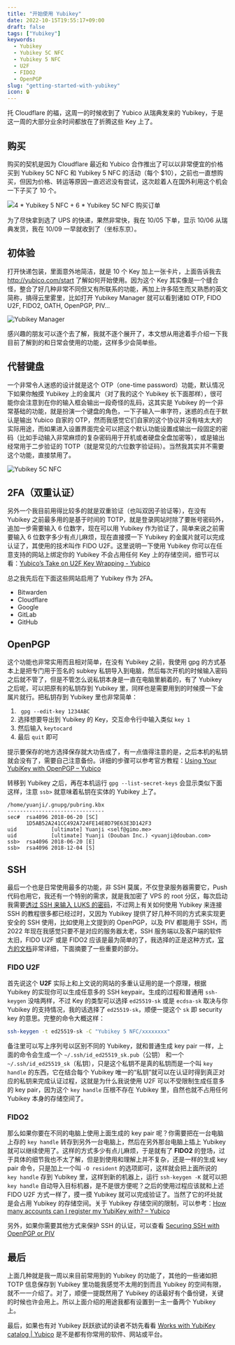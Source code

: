 ```yaml
---
title: "开始使用 Yubikey"
date: 2022-10-15T19:55:17+09:00
draft: false
tags: ["Yubikey"]
keywords:
  - Yubikey
  - Yubikey 5C NFC
  - Yubikey 5 NFC
  - U2F
  - FIDO2
  - OpenPGP
slug: "getting-started-with-yubikey"
icon: 🔒
---
```


托 Cloudflare 的福，这周一的时候收到了 Yubico 从瑞典发来的 Yubikey，于是这一周的大部分业余时间都放在了折腾这些 Key 上了。

<!--more-->

## 购买

购买的契机是因为 Cloudflare 最近和 Yubico 合作推出了可以以非常便宜的价格买到 Yubikey 5C NFC 和 Yubikey 5 NFC 的活动（每个 $10），之前也一直想购买，但因为价格、转运等原因一直迟迟没有尝试，这次趁着人在国外利用这个机会一下子买了 10 个。

![4 * Yubikey 5 NFC + 6 * Yubikey 5C NFC 购买订单](yubikey_order.png)

为了尽快拿到选了 UPS 的快递，果然非常快，我在 10/05 下单，显示 10/06 从瑞典发货，我在 10/09 一早就收到了（坐标东京）。

## 初体验

打开快递包装，里面意外地简洁，就是 10 个 Key 加上一张卡片，上面告诉我去 http://yubico.com/start 了解如何开始使用。因为这个 Key 其实像是一个缝合怪，整合了好几种非常不同但又有所联系的功能，再加上许多陌生而又熟悉的英文简称，搞得云里雾里，比如打开 Yubikey Manager 就可以看到诸如 OTP, FIDO U2F, FIDO2, OATH, OpenPGP, PIV...

![Yubikey Manager](yubikey_manager.png)

感兴趣的朋友可以逐个去了解，我就不逐个展开了，本文想从用途着手介绍一下我目前了解到的和日常会使用的功能，这样多少会简单些。

## 代替键盘

一个非常令人迷惑的设计就是这个 OTP（one-time password）功能，默认情况下如果你触摸 Yubikey 上的金属片（对了我的这个 Yubikey 长下面那样），很可能你会注意到在你的输入框会输出一段奇怪的乱码，这其实是 Yubikey 的一个非常基础的功能，就是扮演一个键盘的角色，一下子输入一串字符，迷惑的点在于默认是输出 Yubico 自家的 OTP，然而我感觉它们自家的这个协议并没有啥太大的实际用途，而如果进入设置界面完全可以把这个默认功能设置成输出一段固定的密码（比如手动输入非常麻烦的复杂密码用于开机或者硬盘全盘加密等），或是输出经常用于二步验证的 TOTP（就是常见的六位数字验证码）。当然我其实并不需要这个功能，直接禁用了。

![Yubikey 5C NFC](yubkiey_5c_nfc.png)

## 2FA（双重认证）

另外一个我目前用得比较多的就是双重验证（也叫双因子验证等），在没有 Yubikey 之前最多用的是基于时间的 TOTP，就是登录网站时除了要账号密码外，追加一步需要输入 6 位数字，现在可以用 Yubikey 作为验证了，简单来说之前需要输入 6 位数字多少有点儿麻烦，现在直接摸一下 Yubikey 的金属片就可以完成认证了，其使用的技术叫作 FIDO U2F。这里说明一下使用 Yubikey 你可以在任意支持的网站上绑定你的 Yubikey 不会占用任何 Key 上的存储空间，细节可以看：[Yubico’s Take on U2F Key Wrapping - Yubico](https://www.yubico.com/blog/yubicos-u2f-key-wrapping/)

总之我先后在下面这些网站启用了 Yubikey 作为 2FA。

- Bitwarden
- Cloudflare
- Google
- GitLab
- GitHub

## OpenPGP

这个功能也非常实用而且相对简单，在没有 Yubikey 之前，我使用 gpg 的方式基本上是把专门用于签名的 subkey 私钥导入到电脑，然后每次开机的时候输入密码之后就不管了，但是不管怎么说私钥本身是一直在电脑里躺着的，有了 Yubikey 之后呢，可以把原有的私钥存到 Yubikey 里，同样也是需要用到的时候摸一下金属片就行。把私钥存到 Yubikey 里也非常简单：

1. ` gpg --edit-key 1234ABC`
2. 选择想要导出到 Yubikey 的 Key，交互命令行中输入类似 `key 1`
3. 然后输入 `keytocard`
4. 最后 `quit` 即可

提示要保存的地方选择保存就大功告成了，有一点值得注意的是，之后本机的私钥就会没有了，需要自己注意备份。详细的步骤可以参考官方教程：[Using Your YubiKey with OpenPGP – Yubico](https://support.yubico.com/hc/en-us/articles/360013790259-Using-Your-YubiKey-with-OpenPGP)

转移到 Yubikey 之后，再在本机运行 `gpg --list-secret-keys` 会显示类似下面这样，注意 `ssb>` 就意味着私钥在实体的 Yubikey 上了。

```
/home/yuanji/.gnupg/pubring.kbx
-------------------------------
sec#  rsa4096 2018-06-20 [SC]
      1D5AB52A241CC492A724FE14E8D79E63E3D142F3
uid           [ultimate] Yuanji <self@gimo.me>
uid           [ultimate] Yuanji (Douban Inc.) <yuanji@douban.com>
ssb>  rsa4096 2018-06-20 [E]
ssb>  rsa4096 2018-12-04 [S]
```

## SSH

最后一个也是日常使用最多的功能，非 SSH 莫属，不仅登录服务器需要它，Push 代码也用它，我还有一个特别的需求，就是我加密了 VPS 的 root 分区，每次启动我需要[透过 SSH 来输入 LUKS 的密码](<https://wiki.archlinux.org/title/Dm-crypt/Specialties#Remote_unlocking_of_the_root_(or_other)_partition>)，不过网上有关如何使用 Yubikey 来连接 SSH 的教程很多都已经过时，又因为 Yubikey 提供了好几种不同的方式来实现更安全的 SSH 使用，比如使用上文提到的 OpenPGP，以及 PIV 都能用于 SSH，而 2022 年现在我感觉只要不是对应的服务器太老，SSH 服务端以及客户端的软件太旧，FIDO U2F 或是 FIDO2 应该是最为简单的了，我选择的正是这种方式，[官方的文档](https://developers.yubico.com/SSH/Securing_SSH_with_FIDO2.html)非常详细，下面摘要了一些重要的部分。

### FIDO U2F

首先说这个 **U2F** 实际上和上文说的网站的多重认证用的是一个原理，根据 Yubikey 的实现你可以生成任意多的 SSH keypair。生成的过程和普通用 `ssh-keygen` 没啥两样，不过 Key 的类型可以选择 `ed25519-sk` 或是 `ecdsa-sk` 取决与你 Yubikey 的支持情况，我的话选择了 `ed25519-sk`，顺便一提这个 `sk` 即 security key 的意思。完整的命令大概这样：

```bash
ssh-keygen -t ed25519-sk -C "Yubikey 5 NFC/xxxxxxxx"
```

备注里可以写上序列号以区别不同的 Yubikey，就和普通生成 key pair 一样，上面的命令会生成一个 `~/.ssh/id_ed25519_sk.pub`（公钥） 和一个 `~/.ssh/id_ed25519_sk`（私钥），只是这个私钥不是真的私钥而是一个叫 `key handle` 的东西，它在结合每个 Yubikey 唯一的“私钥”就可以在认证时得到真正对应的私钥来完成认证过程，这就是为什么我说使用 U2F 可以不受限制生成任意多的 key pair，因为这个 `key handle` 压根不存在 Yubikey 里，自然也就不占用任何 Yubikey 本身的存储空间了。

### FIDO2

那么如果你要在不同的电脑上使用上面生成的 key pair 呢？你需要把在一台电脑上存的 `key handle` 转存到另外一台电脑上，然后在另外那台电脑上插上 Yubikey 就可以继续使用了。这样的方式多少有点儿麻烦，于是就有了 **FIDO2** 的登场，过于具体的细节我也不太了解，但是到使用和理解上并不复杂，还是一样的生成 key pair 命令，只是加上一个叫 `-O resident` 的选项即可，这样就会把上面所说的 `key handle` 存到 Yubikey 里，这样到新的机器上，运行 `ssh-keygen -K` 就可以把 `key handle` 自动导入目标机器，是不是很方便呢？之后的使用过程应该就和上述 FIDO U2F 方式一样了，摸一摸 Yubikey 就可以完成验证了。当然了它的坏处就是会占用 Yubikey 的存储空间。关于 Yubikey 存储空间的限制，可以参考：[How many accounts can I register my YubiKey with? – Yubico](https://support.yubico.com/hc/en-us/articles/360013790319-How-many-accounts-can-I-register-my-YubiKey-with-)

另外，如果你需要其他方式来保护 SSH 的认证，可以查看 [Securing SSH with OpenPGP or PIV](https://developers.yubico.com/PIV/Guides/Securing_SSH_with_OpenPGP_or_PIV.html)

## 最后

上面几种就是我一周以来目前常用到的 Yubikey 的功能了，其他的一些诸如把 TOTP 信息保存到 Yubikey 里功能我感觉不太用的到而且 Yubikey 的空间有限，就不一一介绍了。对了，顺便一提既然用了 Yubikey 的话最好有个备份键，关键的时候也许会用上。所以上面介绍的用途我都有设置到一主一备两个 Yubikey 上。

最后，如果也有对 Yubikey 跃跃欲试的读者不妨先看看 [Works with YubiKey catalog | Yubico](https://www.yubico.com/jp/works-with-yubikey/catalog/?sort=popular) 是不是都有你常用的软件、网站或平台。
